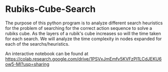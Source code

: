 # Rubiks-Cube-Search
The purpose of this python program is to analyze different search heuristics for the problem of searching for the correct action sequence to solve a rubiks cube. 
As the layers of a rubik's cube increases so will the time taken for each search. We will analyze the time complexity in nodes expanded for each of the searchs/heuristics.

An interactive notebook can be found at https://colab.research.google.com/drive/1PSVxJmEmfv5KVFzPI1LCdJEKU6ow5-Ml?usp=sharing

